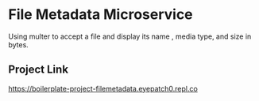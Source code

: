 # File Metadata Microservice

Using multer to accept a file and display its name , media type, and size in bytes.

## Project Link 

https://boilerplate-project-filemetadata.eyepatch0.repl.co